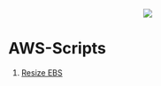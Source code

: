<p align="center">
  <img src="https://user-images.githubusercontent.com/126183973/225889430-6fd03299-176f-454c-90b4-5e149c888c3b.png" />
</p>

# AWS-Scripts

1. [Resize EBS](https://github.com/ccalvop/AWS-Scripts/tree/main/resize_EBS)

